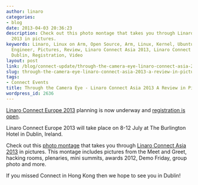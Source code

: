 ```yaml
---
author: linaro
categories:
- blog
date: 2013-04-03 20:36:23
description: Check out this photo montage that takes you through Linaro Connect Asia
  2013 in pictures.
keywords: Linaro, Linux on Arm, Open Source, Arm, Linux, Kernel, Ubuntu, Android,
  Engineer, Pictures, Review, Linaro Connect Asia 2013, Linaro Connect Europe 2013,
  Dublin, Registration, Video
layout: post
link: /blog/connect-update/through-the-camera-eye-linaro-connect-asia-2013-a-review-in-pictures/
slug: through-the-camera-eye-linaro-connect-asia-2013-a-review-in-pictures
tags:
- Connect Events
title: Through the Camera Eye - Linaro Connect Asia 2013 A Review in Pictures
wordpress_id: 2636
---
```


[Linaro Connect Europe 2013](/initiatives/connect/) planning is now underway and [registration is open](/blog/registration-for-linaro-connect-europe-2013-in-dublin-ireland-now-open/).

Linaro Connect Europe 2013 will take place on 8-12 July at The Burlington Hotel in Dublin, Ireland.



Check out this [photo montage](http://youtu.be/mNZWOFNrT2Q) that takes you through [Linaro Connect Asia 2013](https://wiki.linaro.org/Events/LCA13/) in pictures. This montage includes pictures from the Meet and Greet, hacking rooms, plenaries, mini summits, awards 2012, Demo Friday, group photo and more.

If you missed Connect in Hong Kong then we hope to see you in Dublin!
